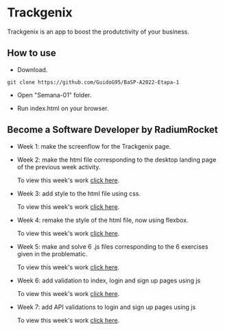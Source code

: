 # Trackgenix

Trackgenix is an app to boost the produtctivity of your business.

## How to use

- Download.

```
git clone https://github.com/GuidoG95/BaSP-A2022-Etapa-1
```

- Open "Semana-01" folder.

- Run index.html on your browser.

## Become a Software Developer by RadiumRocket

- Week 1: make the screenflow for the Trackgenix page.

- Week 2: make the html file corresponding to the desktop landing page of the previous week activity.

    To view this week's work [click here](https://guidog95.github.io/BaSP-A2022-Etapa-1/Semana-02/index.html).

- Week 3: add style to the html file using css.

    To view this week's work [click here](https://guidog95.github.io/BaSP-A2022-Etapa-1/Semana-03/index.html).

- Week 4: remake the style of the html file, now using flexbox.

    To view this week's work [click here](https://guidog95.github.io/BaSP-A2022-Etapa-1/Semana-04/index.html).

- Week 5: make and solve 6 .js files corresponding to the 6 exercises given in the problematic.

    To view this week's work [click here](https://guidog95.github.io/BaSP-A2022-Etapa-1/Semana-05/index.html).

- Week 6: add validation to index, login and sign up pages using js

    To view this week's work [click here](https://guidog95.github.io/BaSP-A2022-Etapa-1/Semana-06/views/index.html).

- Week 7: add API validations to login and sign up pages using js

    To view this week's work [click here](https://guidog95.github.io/BaSP-A2022-Etapa-1/Semana-07/views/index.html).
